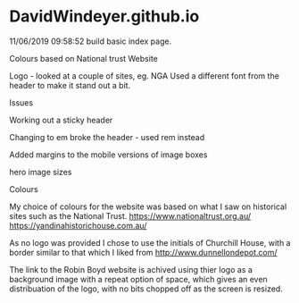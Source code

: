 # DavidWindeyer.github.io
11/06/2019 09:58:52 build basic index page.

Colours based on National trust Website

Logo - looked at a couple of sites, eg. NGA
Used a different font from the header to make it stand out a bit.

Issues

Working out a sticky header

Changing to em broke the header - used rem instead

Added margins to the mobile versions of image boxes

hero image sizes

Colours

My choice of colours for the website was based on what I saw on historical sites such as the National Trust. https://www.nationaltrust.org.au/ https://yandinahistorichouse.com.au/

As no logo was provided I chose to use the initials of Churchill House, with a border similar to that which I liked from http://www.dunnellondepot.com/

The link to the Robin Boyd website is achived using thier logo as a background image with a repeat option of space, which gives an even distribuation of the logo, with no bits chopped off as the screen is resized.